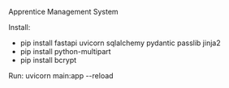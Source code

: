 Apprentice Management System

Install:
- pip install fastapi uvicorn sqlalchemy pydantic passlib jinja2
- pip install python-multipart
- pip install bcrypt

Run: uvicorn main:app --reload